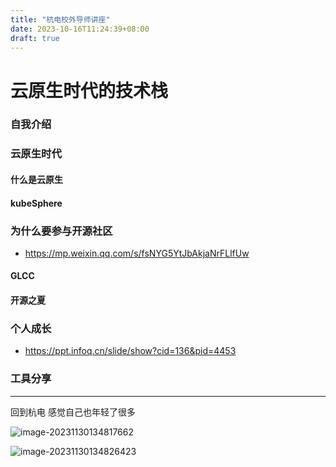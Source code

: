 ```yaml
---
title: "杭电校外导师讲座"
date: 2023-10-16T11:24:39+08:00
draft: true
---
```


# 云原生时代的技术栈

### 自我介绍

### 云原生时代

#### 什么是云原生

#### kubeSphere 

### 为什么要参与开源社区

* https://mp.weixin.qq.com/s/fsNYG5YtJbAkjaNrFLlfUw

#### GLCC

#### 开源之夏

### 个人成长

* https://ppt.infoq.cn/slide/show?cid=136&pid=4453


### 工具分享



----

回到杭电 感觉自己也年轻了很多

![image-20231130134817662](https://zhuyaguang-1308110266.cos.ap-shanghai.myqcloud.com/img/image-20231130134817662.png)





![image-20231130134826423](https://zhuyaguang-1308110266.cos.ap-shanghai.myqcloud.com/img/image-20231130134826423.png)



